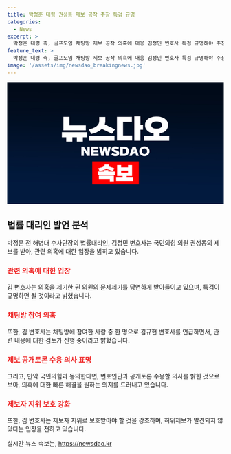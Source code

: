```yaml
---
title: 박정훈 대령 권성동 제보 공작 주장 특검 규명
categories:
  - News
excerpt: >
  박정훈 대령 측, 골프모임 채팅방 제보 공작 의혹에 대응 김정민 변호사 특검 규명해야 주장. 권성동 의원은 임성근 전 사단장과 이 모 씨의 골프모임 의혹을 제기하며 야당의 제보 공작 의혹 제기. 김규현 변호사의 참여 여부에 대한 의혹에 대해, 김 변호사 너무도 당연한 것이라 주장하며 특검을 강조. 국민의힘과의 공개토론 제안 및 02-800-7070 사용 부서 공개를 촉구하며, 김 변호사의 제보자 지위 보호를 강조. 허위성 미발견 시 책임 져야하나 아직 확인 불가 밝혀.
feature_text: >
  박정훈 대령 측, 골프모임 채팅방 제보 공작 의혹에 대응 김정민 변호사 특검 규명해야 주장. 권성동 의원은 임성근 전 사단장과 이 모 씨의 골프모임 의혹을 제기하며 야당의 제보 공작 의혹 제기. 김규현 변호사의 참여 여부에 대한 의혹에 대해, 김 변호사 너무도 당연한 것이라 주장하며 특검을 강조. 국민의힘과의 공개토론 제안 및 02-800-7070 사용 부서 공개를 촉구하며, 김 변호사의 제보자 지위 보호를 강조. 허위성 미발견 시 책임 져야하나 아직 확인 불가 밝혀.
image: '/assets/img/newsdao_breakingnews.jpg'
---
```


<p><img src="/assets/img/newsdao_breakingnews.jpg" alt="bookingtag 속보" /></p>

<h2 data-ke-size="size26">법률 대리인 발언 분석</h2>

<p data-ke-size="size16">박정훈 전 해병대 수사단장의 법률대리인, 김정민 변호사는 국민의힘 의원 권성동의 제보를 받아, 관련 의혹에 대한 입장을 밝히고 있습니다.</p>

<h3><b><span style="color: #ee2323;">관련 의혹에 대한 입장</span></b></h3>

<p data-ke-size="size16">김 변호사는 의혹을 제기한 권 의원의 문제제기를 당연하게 받아들이고 있으며, 특검이 규명하면 될 것이라고 밝혔습니다.</p>

<h3><b><span style="color: #ee2323;">채팅방 참여 의혹</span></b></h3>

<p data-ke-size="size16">또한, 김 변호사는 채팅방에 참여한 사람 중 한 명으로 김규현 변호사를 언급하면서, 관련 내용에 대한 검토가 진행 중이라고 밝혔습니다.</p>

<h3><b><span style="color: #ee2323;">제보 공개토론 수용 의사 표명</span></b></h3>

<p data-ke-size="size16">그리고, 만약 국민의힘과 동의한다면, 변호인단과 공개토론 수용할 의사를 밝힌 것으로 보아, 의혹에 대한 빠른 해결을 원하는 의지를 드러내고 있습니다.</p>

<h3><b><span style="color: #ee2323;">제보자 지위 보호 강화</span></b></h3>

<p data-ke-size="size16">또한, 김 변호사는 제보자 지위로 보호받아야 할 것을 강조하며, 허위제보가 발견되지 않았다는 입장을 전하고 있습니다.</p>
실시간 뉴스 속보는, <a href="https://newsdao.kr" rel="dofollow">https://newsdao.kr</a>


